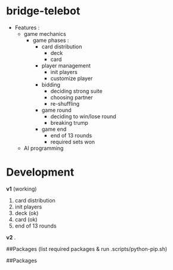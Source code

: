 # bridge-telebot

- Features :
  - game mechanics
    - game phases :
      - card distribution
        - deck
        - card
      - player management
        - init players
        - customize player
      - bidding
        - deciding strong suite
        - choosing partner
        - re-shuffling
      - game round
        - deciding to win/lose round
        - breaking trump
      - game end
        - end of 13 rounds
        - required sets won
  - AI programming

# Development

**v1** (working)

1. card distribution
2. init players
3. deck (ok)
4. card (ok)
5. end of 13 rounds

**v2**
.

##Packages (list required packages & run .scripts/python-pip.sh)

##Packages
